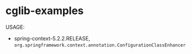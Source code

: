 # cglib-examples

USAGE: 
- spring-context-5.2.2.RELEASE, `org.springframework.context.annotation.ConfigurationClassEnhancer`